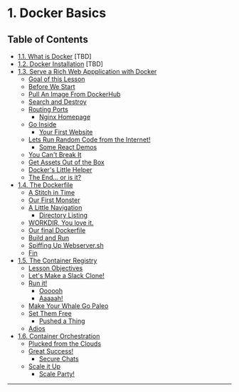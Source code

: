 __1. Docker Basics__
====================

__Table of Contents__
---------------------

* [1.1. What is Docker](1-What_Is_Docker) [TBD]
* [1.2. Docker Installation](2-Docker_Installation) [TBD]
* [1.3. Serve a Rich Web Appplication with Docker](3-Serve_a_Rich_Web_Application_with_Docker)
    * [Goal of this Lesson](3-Serve_a_Rich_Web_Application_with_Docker/#goal-of-this-lesson)
    * [Before We Start](3-Serve_a_Rich_Web_Application_with_Docker/#before-we-start)
    * [Pull An Image From DockerHub](3-Serve_a_Rich_Web_Application_with_Docker/#pull-an-image-from-dockerhub)
    * [Search and Destroy](3-Serve_a_Rich_Web_Application_with_Docker/#search-and-destroy)
    * [Routing Ports](3-Serve_a_Rich_Web_Application_with_Docker/#routing-ports)
      * [Nginx Homepage](3-Serve_a_Rich_Web_Application_with_Docker/#nginx-homepage)
    * [Go Inside](3-Serve_a_Rich_Web_Application_with_Docker/#go-inside)
      * [Your First Website](3-Serve_a_Rich_Web_Application_with_Docker/#your-first-website)
    * [Lets Run Random Code from the Internet!](3-Serve_a_Rich_Web_Application_with_Docker/#lets-run-random-code-from-the-internet)
      * [Some React Demos](3-Serve_a_Rich_Web_Application_with_Docker/#some-react-demos)
    * [You Can't Break It](3-Serve_a_Rich_Web_Application_with_Docker/#you-cant-break-it)
    * [Get Assets Out of the Box](3-Serve_a_Rich_Web_Application_with_Docker/#get-assets-out-of-the-box)
    * [Docker's Little Helper](3-Serve_a_Rich_Web_Application_with_Docker/#dockers-little-helper)
    * [The End... or is it?](3-Serve_a_Rich_Web_Application_with_Docker/#the-end-or-is-it)
* [1.4. The Dockerfile](4-The_Dockerfile)
    * [A Stitch in Time](4-The_Dockerfile/#a-stitch-in-time)
    * [Our First Monster](4-The_Dockerfile/#our-first-monster)
    * [A Little Navigation](4-The_Dockerfile/#a-little-navigation)
        * [Directory Listing](4-The_Dockerfile/#directory-listing)
    * [WORKDIR, You love it.](4-The_Dockerfile/#workdir-you-love-it)
    * [Our final Dockerfile](4-The_Dockerfile/#our-final-dockerfile)
    * [Build and Run](4-The_Dockerfile/#build-and-run)
    * [Spiffing Up Webserver.sh](4-The_Dockerfile/#spiffing-up-webserversh)
    * [Fin](4-The_Dockerfile/#fin)
* [1.5. The Container Registry](5-The_Container_Registry)
    * [Lesson Objectives](5-The_Container_Registry/#lesson-objectives)
    * [Let's Make a Slack Clone!](5-The_Container_Registry/#lets-make-a-slack-clone)
    * [Run it!](5-The_Container_Registry/#run-it)
        * [Oooooh](5-The_Container_Registry/#oooooh)
        * [Aaaaah!](5-The_Container_Registry/#aaaaah)
    * [Make Your Whale Go Paleo](5-The_Container_Registry/#make-your-whale-go-paleo)
    * [Set Them Free](5-The_Container_Registry/#set-them-free)
        * [Pushed a Thing](5-The_Container_Registry/#pushed-a-thing)
    * [Adios](5-The_Container_Registry/#adios)
* [1.6. Container Orchestration](6-Container_Orchestration)
    * [Plucked from the Clouds](6-Container_Orchestration/#plucked-from-the-clouds)
    * [Great Success!](6-Container_Orchestration/#great-success)
        * [Secure Chats](6-Container_Orchestration/#secure-chats)
    * [Scale it Up](6-Container_Orchestration/#scale-it-up)
        * [Scale Party!](6-Container_Orchestration/#scale-party)



--------
